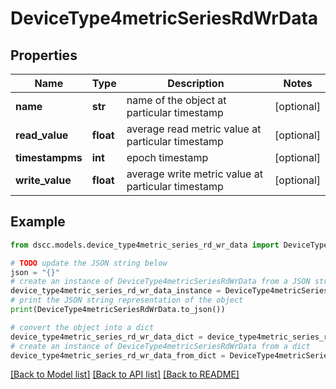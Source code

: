 # DeviceType4metricSeriesRdWrData


## Properties

Name | Type | Description | Notes
------------ | ------------- | ------------- | -------------
**name** | **str** | name of the object at particular timestamp | [optional] 
**read_value** | **float** | average read metric value at particular timestamp | [optional] 
**timestampms** | **int** | epoch timestamp | [optional] 
**write_value** | **float** | average write metric value at particular timestamp | [optional] 

## Example

```python
from dscc.models.device_type4metric_series_rd_wr_data import DeviceType4metricSeriesRdWrData

# TODO update the JSON string below
json = "{}"
# create an instance of DeviceType4metricSeriesRdWrData from a JSON string
device_type4metric_series_rd_wr_data_instance = DeviceType4metricSeriesRdWrData.from_json(json)
# print the JSON string representation of the object
print(DeviceType4metricSeriesRdWrData.to_json())

# convert the object into a dict
device_type4metric_series_rd_wr_data_dict = device_type4metric_series_rd_wr_data_instance.to_dict()
# create an instance of DeviceType4metricSeriesRdWrData from a dict
device_type4metric_series_rd_wr_data_from_dict = DeviceType4metricSeriesRdWrData.from_dict(device_type4metric_series_rd_wr_data_dict)
```
[[Back to Model list]](../README.md#documentation-for-models) [[Back to API list]](../README.md#documentation-for-api-endpoints) [[Back to README]](../README.md)


